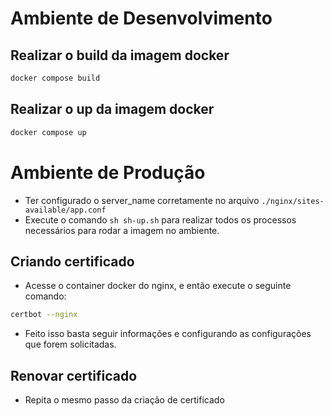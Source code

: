 # Ambiente de Desenvolvimento 

## Realizar o build da imagem docker
```sh
docker compose build
```

## Realizar o up da imagem docker
```sh
docker compose up
```

# Ambiente de Produção
- Ter configurado o server_name corretamente no arquivo `./nginx/sites-available/app.conf`
- Execute o comando `sh sh-up.sh` para realizar todos os processos necessários para rodar a imagem no ambiente.
## Criando certificado
- Acesse o container docker do nginx, e então execute o seguinte comando:
```sh
certbot --nginx
```
- Feito isso basta seguir informações e configurando as configurações que forem solicitadas.

## Renovar certificado
- Repita o mesmo passo da criação de certificado

